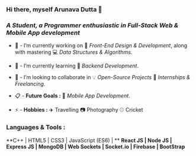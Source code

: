 ### Hi there, myself Arunava Dutta 👋
### ***A Student, a Programmer enthusiastic in Full-Stack Web & Mobile App development***

- 🔭 - I’m currently working on :beginner: *Front-End Design & Development*, along with mastering :computer: *Data Structures & Algorithms*.

- 🌱 - I’m currently learning :wrench: *Backend Development*.

- 🤝 - I’m looking to collaborate in :bulb: *Open-Source Projects* :memo: *Internships & Freelancing*.

- :clipboard: - **Future Goals :** :iphone: *Mobile App Development*.

- ⚡ - **Hobbies :**  :airplane: Travelling :camera: Photography :baseball: Cricket


### Languages & Tools : 
 **C++ | HTML5 | CSS3 | JavaScript (ES6) | ** 
 **React JS | Node JS | Express JS | MongoDB | Web Sockets | Socket.io | Firebase | BootStrap**

<!--
**Evergreen07/Evergreen07** is a ✨ _special_ ✨ repository because its `README.md` (this file) appears on your GitHub profile.

Here are some ideas to get you started:

- 🔭 I’m currently working on ...
- 🌱 I’m currently learning ...
- 👯 I’m looking to collaborate on ...
- 🤔 I’m looking for help with ...
- 💬 Ask me about ...
- 📫 How to reach me: ...
- 😄 Pronouns: ...
- ⚡ Fun fact: ...
-->
